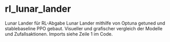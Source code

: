 # rl_lunar_lander
Lunar Lander für RL-Abgabe
Lunar Lander mithilfe von Optuna getuned und stablebaseline PPO gebaut.
Visueller und grafischer vergleich der Modelle und Zufallsaktionen.
Imports siehe Zeile 1 im Code.
